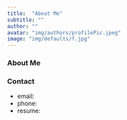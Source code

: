 ```yaml
---
title:  "About Me"
subtitle: ""
author: ""
avatar: "img/authors/profilePic.jpeg"
image: "img/defaults/f.jpg"
---
```


### About Me

### Contact
* email:
* phone:
* resume: